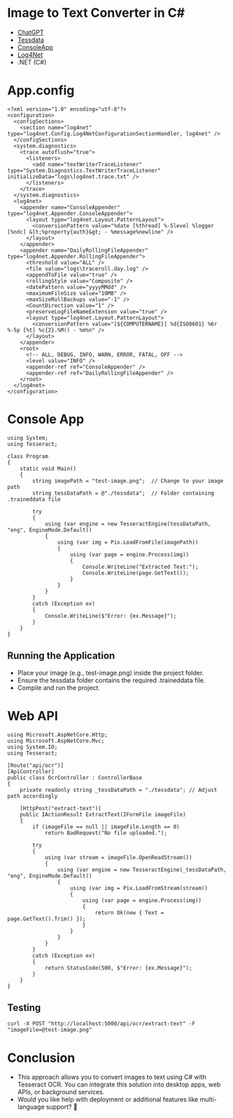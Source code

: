 # Image to Text Converter in C#
* [ChatGPT](https://chatgpt.com/)
* [Tessdata](https://github.com/tesseract-ocr/tessdata)
* [ConsoleApp](https://github.com/gtechsltn/ConsoleApp)
* [Log4Net](https://github.com/gtechsltn/ConsoleApp/blob/master/ConsoleApp1/Src/App.config)
* .NET (C#)

# App.config
```
﻿<?xml version="1.0" encoding="utf-8"?>
<configuration>
  <configSections>
    <section name="log4net" type="log4net.Config.Log4NetConfigurationSectionHandler, log4net" />
  </configSections>
  <system.diagnostics>
    <trace autoflush="true">
      <listeners>
        <add name="textWriterTraceListener" type="System.Diagnostics.TextWriterTraceListener" initializeData="logs\log4net.trace.txt" />
      </listeners>
    </trace>
  </system.diagnostics>
  <log4net>
    <appender name="ConsoleAppender" type="log4net.Appender.ConsoleAppender">
      <layout type="log4net.Layout.PatternLayout">
        <conversionPattern value="%date [%thread] %-5level %logger [%ndc] &lt;%property{auth}&gt; - %message%newline" />
      </layout>
    </appender>
    <appender name="DailyRollingFileAppender" type="log4net.Appender.RollingFileAppender">
      <threshold value="ALL" />
      <file value="logs\traceroll.day.log" />
      <appendToFile value="true" />
      <rollingStyle value="Composite" />
      <datePattern value="yyyyMMdd" />
      <maximumFileSize value="10MB" />
      <maxSizeRollBackups value="-1" />
      <CountDirection value="1" />
      <preserveLogFileNameExtension value="true" />
      <layout type="log4net.Layout.PatternLayout">
        <conversionPattern value="[${COMPUTERNAME}] %d{ISO8601} %6r %-5p [%t] %c{2}.%M() - %m%n" />
      </layout>
    </appender>
    <root>
      <!-- ALL, DEBUG, INFO, WARN, ERROR, FATAL, OFF -->
      <level value="INFO" />
      <appender-ref ref="ConsoleAppender" />
      <appender-ref ref="DailyRollingFileAppender" />
    </root>
  </log4net>
</configuration>
```

# Console App
```
using System;
using Tesseract;

class Program
{
    static void Main()
    {
        string imagePath = "test-image.png";  // Change to your image path
        string tessDataPath = @"./tessdata";  // Folder containing .traineddata file

        try
        {
            using (var engine = new TesseractEngine(tessDataPath, "eng", EngineMode.Default))
            {
                using (var img = Pix.LoadFromFile(imagePath))
                {
                    using (var page = engine.Process(img))
                    {
                        Console.WriteLine("Extracted Text:");
                        Console.WriteLine(page.GetText());
                    }
                }
            }
        }
        catch (Exception ex)
        {
            Console.WriteLine($"Error: {ex.Message}");
        }
    }
}
```

## Running the Application
* Place your image (e.g., test-image.png) inside the project folder.
* Ensure the tessdata folder contains the required .traineddata file.
* Compile and run the project.

# Web API
```
using Microsoft.AspNetCore.Http;
using Microsoft.AspNetCore.Mvc;
using System.IO;
using Tesseract;

[Route("api/ocr")]
[ApiController]
public class OcrController : ControllerBase
{
    private readonly string _tessDataPath = "./tessdata"; // Adjust path accordingly

    [HttpPost("extract-text")]
    public IActionResult ExtractText(IFormFile imageFile)
    {
        if (imageFile == null || imageFile.Length == 0)
            return BadRequest("No file uploaded.");

        try
        {
            using (var stream = imageFile.OpenReadStream())
            {
                using (var engine = new TesseractEngine(_tessDataPath, "eng", EngineMode.Default))
                {
                    using (var img = Pix.LoadFromStream(stream))
                    {
                        using (var page = engine.Process(img))
                        {
                            return Ok(new { Text = page.GetText().Trim() });
                        }
                    }
                }
            }
        }
        catch (Exception ex)
        {
            return StatusCode(500, $"Error: {ex.Message}");
        }
    }
}
```
## Testing
```
curl -X POST "http://localhost:5000/api/ocr/extract-text" -F "imageFile=@test-image.png"
```

# Conclusion
* This approach allows you to convert images to text using C# with Tesseract OCR. You can integrate this solution into desktop apps, web APIs, or background services.
* Would you like help with deployment or additional features like multi-language support? 🚀
